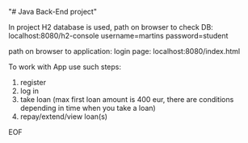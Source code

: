 "# Java Back-End project"

In project H2 database is used,
path on browser to check DB:
localhost:8080/h2-console
username=martins
password=student

path on browser to application:
login page: localhost:8080/index.html

To work with App use such steps:
1. register
2. log in
3. take loan (max first loan amount is 400 eur, there are conditions depending in time when you take a loan)
4. repay/extend/view loan(s)

EOF

